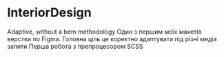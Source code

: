 # InteriorDesign
Adaptive, without a bem methodology
Один з першим моїх макетів верстки по Figma.
Головна ціль це коректно адаптувати під різні медіа запити
Перша робота з препроцесором SCSS
